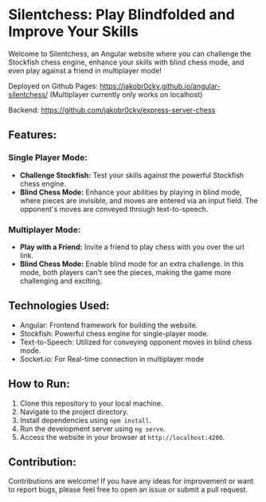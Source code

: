 # Silentchess: Play Blindfolded and Improve Your Skills

Welcome to Silentchess, an Angular website where you can challenge the Stockfish chess engine, enhance your skills with blind chess mode, and even play against a friend in multiplayer mode!

Deployed on Github Pages: https://jakobr0cky.github.io/angular-silentchess/ (Multiplayer currently only works on localhost)

Backend: https://github.com/jakobr0cky/express-server-chess

## Features:

### Single Player Mode:
- **Challenge Stockfish:** Test your skills against the powerful Stockfish chess engine.
- **Blind Chess Mode:** Enhance your abilities by playing in blind mode, where pieces are invisible, and moves are entered via an input field. The opponent's moves are conveyed through text-to-speech.

### Multiplayer Mode:
- **Play with a Friend:** Invite a friend to play chess with you over the url link.
- **Blind Chess Mode:** Enable blind mode for an extra challenge. In this mode, both players can't see the pieces, making the game more challenging and exciting.

## Technologies Used:
- Angular: Frontend framework for building the website.
- Stockfish: Powerful chess engine for single-player mode.
- Text-to-Speech: Utilized for conveying opponent moves in blind chess mode.
- Socket.io: For Real-time connection in multiplayer mode

## How to Run:
1. Clone this repository to your local machine.
2. Navigate to the project directory.
3. Install dependencies using `npm install`.
4. Run the development server using `ng serve`.
5. Access the website in your browser at `http://localhost:4200`.

## Contribution:
Contributions are welcome! If you have any ideas for improvement or want to report bugs, please feel free to open an issue or submit a pull request.
